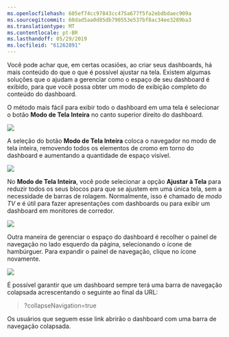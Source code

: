 ```yaml
---
ms.openlocfilehash: 605ef74cc97843cc475a677f5fa2ebdbdaec909a
ms.sourcegitcommit: 60dad5aa0d85db790553e537bf8ac34ee3289ba3
ms.translationtype: MT
ms.contentlocale: pt-BR
ms.lasthandoff: 05/29/2019
ms.locfileid: "61262891"
---
```

Você pode achar que, em certas ocasiões, ao criar seus dashboards, há mais conteúdo do que o que é possível ajustar na tela. Existem algumas soluções que o ajudam a gerenciar como o espaço de seu dashboard é exibido, para que você possa obter um modo de exibição completo do conteúdo do dashboard.

O método mais fácil para exibir todo o dashboard em uma tela é selecionar o botão **Modo de Tela Inteira** no canto superior direito do dashboard.

![](media/4-4e-get-more-dashboard-space/4-4e_1.png)

A seleção do botão **Modo de Tela Inteira** coloca o navegador no modo de tela inteira, removendo todos os elementos de cromo em torno do dashboard e aumentando a quantidade de espaço visível.

![](media/4-4e-get-more-dashboard-space/4-4e_2.png)

No **Modo de Tela Inteira**, você pode selecionar a opção **Ajustar à Tela** para reduzir todos os seus blocos para que se ajustem em uma única tela, sem a necessidade de barras de rolagem. Normalmente, isso é chamado de *modo TV* e é útil para fazer apresentações com dashboards ou para exibir um dashboard em monitores de corredor.

![](media/4-4e-get-more-dashboard-space/4-4e_3.png)

Outra maneira de gerenciar o espaço do dashboard é recolher o painel de navegação no lado esquerdo da página, selecionando o ícone de hambúrguer. Para expandir o painel de navegação, clique no ícone novamente.

![](media/4-4e-get-more-dashboard-space/4-4e_4.png)

É possível garantir que um dashboard sempre terá uma barra de navegação colapsada acrescentando o seguinte ao final da URL:

> ?collapseNavigation=true
> 
> 

Os usuários que seguem esse link abrirão o dashboard com uma barra de navegação colapsada.

